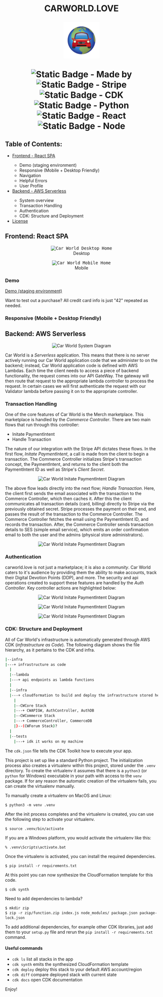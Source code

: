 <h1 align="center">CARWORLD.LOVE
    <p><img width="120px" height="120px" alt="CW Logo" src="https://github.com/MatthewMSaucedo/CarWorld/blob/main/frontend/src/logo.svg"></p>
    <p align="center">
        <img alt="Static Badge - Made by" src="https://img.shields.io/badge/made%20by-matthewmsaucedo-blue?style=plastic&logo=github">
        <img alt="Static Badge - Stripe" src="https://img.shields.io/badge/payments-stripe-green?logo=stripe&style=plastic">
        <img alt="Static Badge - CDK" src="https://img.shields.io/badge/cdk-2.65.0-orange?style=plastic&logo=amazon">
        <img alt="Static Badge - Python" src="https://img.shields.io/badge/python-3.7-lightblue?style=plastic&logo=python">
        <img alt="Static Badge - React" src="https://img.shields.io/badge/react-18.2.0-red?style=plastic&logo=react">
        <img alt="Static Badge - Node" src="https://img.shields.io/badge/node-18.x-pink?style=plastic&logo=npm">
    </p>
</h1>

## Table of Contents:

<ul>
  <li>
    <a href="https://github.com/matthewmsaucedo/carworld#frontend-react-spa">Frontend - React SPA</a>
  </li>
  <ul>
    <li>Demo (staging environment)</li>
    <li>Responsive (Mobile + Desktop Friendly)</li>
    <li>Navigation</li>
    <li>Helpful Errors</li>
    <li>User Profile</li>
  </ul>
  <li>
    <a href="https://github.com/matthewmsaucedo/carworld#backend-aws-serverless">Backend - AWS Serverless</a>
  </li>
  <ul>
    <li>System overview</li>
    <li>Transaction Handling</li>
    <li>Authentication</li>
    <li>CDK: Structure and Deployment</li>
  </ul>
  <li>
    <a href="https://github.com/matthewmsaucedo/carworld#license">License</a>
  </li>
</ul>

## Frontend: React SPA
<div>
<p align="center">
  <kbd>
    <img src="https://cw-readme-images.s3.amazonaws.com/desktop_home.png" alt="Car World Desktop Home">
  </kbd>
  <br />
  <span>Desktop</span>
</p>
<p align="center">
  <kbd>
    <img src="https://cw-readme-images.s3.amazonaws.com/mobile_home.png" alt="Car World Mobile Home">
  </kbd>
  <br />
  <span>Mobile</span>
</p>
</p>
</div>

### Demo
<a href="https://carworldneedsme.netlify.app/">Demo (staging environment)</a>

Want to test out a purchase?
All credit card info is just "42" repeated as needed.

### Responsive (Mobile + Desktop Friendly)

## Backend: AWS Serverless
<div>
<p align="center">
  <img src="https://cw-readme-images.s3.amazonaws.com/carworld+system+design.png" alt="Car World System Diagram">
  <br />
</p>
  <span>
    Car World is a <em>Serverless</em> application. This means that there is no server actively 
    running our Car World application code that we administer to on the backend; instead, Car 
    World application code is defined with AWS Lambdas. Each time the client needs to access 
    a piece of backend functionality, the request comes into our API GateWay. The gateway will 
    then route that request to the appropriate lambda controller to process the request. In certain 
    cases we will first authenticate the request with our Validator lambda before passing it on to 
    the appropriate controller.
  </span>

### Transaction Handling
<div>
  <p>
    One of the core features of Car World is the Merch marketplace. This marketplace is handled 
    by the <em>Commerce Controller</em>. There are two main flows that run through this controller:
  </p>
  <p>
    <ul>
      <li>Initate PaymentIntent</li>
      <li>Handle Transaction</li>
    </ul>
  </p>
  <p>
    The nature of our integration with the Stripe API dictates these flows. In the first flow, 
    <em>Initate PaymentIntent</em>, a call is made from the client to begin a transaction. 
    The Commerce Controller initializes Stripe's transaction concept, the PaymentIntent, 
    and returns to the client both the PaymentIntent ID as well as Stripe's <em>Client Secret</em>.
  </p>
  <p align="center">
    <img src="https://cw-readme-images.s3.amazonaws.com/init_payment_intent.svg" alt="Car World Initate PaymentIntent Diagram">
  </p>
  <p>
    The above flow leads directly into the next flow; <em>Handle Transaction</em>. Here, the client 
    first sends the email associated with the transaction to the Commerce Controller, which then 
    caches it. After this the client communicates all transaction details (card, billing) directly 
    to Stripe via the previously obtained secret. Stripe processes the payment on their end, and 
    passes the result of the transaction to the Commerce Controller. The Commerce Controller 
    fetches the email using the PaymentIntent ID, and records the transaction. After, the Commerce 
    Controller sends transaction details to SES (simple email service), which emits an order 
    confirmation email to both the user and the admins (physical store administrators). 
  </p>
  <p align="center">
    <img src="https://cw-readme-images.s3.amazonaws.com/CarWorldTransactionHandling.svg" alt="Car World Initate PaymentIntent Diagram">
  </p>
</div>

### Authentication
<div>
  <p>
    carworld.love is not just a marketplace; it is also a <em>community</em>. Car World caters 
    to it's audience by providing them the ability to make accounts, track their Digital Devotion 
    Points (DDP), and more. The security and api operations created to support these features are 
    handled by the <em>Auth Controller</em>. Key controller actions are highlighted below:
  </p>
  <p align="center">
    <img src="https://cw-readme-images.s3.amazonaws.com/login.svg" alt="Car World Initate PaymentIntent Diagram">
  </p>
  <p align="center">
    <img src="https://cw-readme-images.s3.amazonaws.com/refresh.svg" alt="Car World Initate PaymentIntent Diagram">
  </p>
  <p align="center">
    <img src="https://cw-readme-images.s3.amazonaws.com/guest.svg" alt="Car World Initate PaymentIntent Diagram">
  </p>
</div>

### CDK: Structure and Deployment
<p>
  All of Car World's infrastructure is automatically generated through AWS CDK (<em>infrastructure as Code</em>). 
  The following diagram shows the file hierarchy, as it pertains to the CDK and infra.
</p>

```sh
|--infra
|---+ infrastructure as code
  |
  |--lambda
  |---+ api endpoints as lambda functions
  |
  |--infra
  |---+ cloudformation to build and deploy the infrastructure stored here
    |
    |--CWCore Stack
    |---+ CWAPIGW, AuthController, AuthDB
    |--CWCommerce Stack
    |---+ CommerceController, CommerceDB
    |}--(CWForum Stack)?
  |
  |--tests
    |---+ idk it works on my machine
```


The `cdk.json` file tells the CDK Toolkit how to execute your app.

This project is set up like a standard Python project.  The initialization
process also creates a virtualenv within this project, stored under the `.venv`
directory.  To create the virtualenv it assumes that there is a `python3`
(or `python` for Windows) executable in your path with access to the `venv`
package. If for any reason the automatic creation of the virtualenv fails,
you can create the virtualenv manually.

To manually create a virtualenv on MacOS and Linux:

```
$ python3 -m venv .venv
```

After the init process completes and the virtualenv is created, you can use the following
step to activate your virtualenv.

```
$ source .venv/bin/activate
```

If you are a Windows platform, you would activate the virtualenv like this:

```
% .venv\Scripts\activate.bat
```

Once the virtualenv is activated, you can install the required dependencies.

```
$ pip install -r requirements.txt
```

At this point you can now synthesize the CloudFormation template for this code.

```
$ cdk synth
```

Need to add dependencies to lambda?

```
$ mkdir zip
$ zip -r zip/function.zip index.js node_modules/ package.json package-lock.json
```

To add additional dependencies, for example other CDK libraries, just add
them to your `setup.py` file and rerun the `pip install -r requirements.txt`
command.

#### Useful commands

 * `cdk ls`          list all stacks in the app
 * `cdk synth`       emits the synthesized CloudFormation template
 * `cdk deploy`      deploy this stack to your default AWS account/region
 * `cdk diff`        compare deployed stack with current state
 * `cdk docs`        open CDK documentation

Enjoy!

